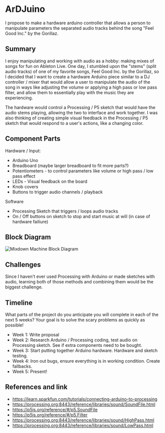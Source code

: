 # ArDJuino

I propose to make a hardware arduino controller that allows a person to manipulate parameters  the separated audio tracks behind the song "Feel Good Inc." by the Gorillaz.

## Summary

I enjoy manipulating and working with audio as a hobby: making mixes of songs for fun on Ableton Live. 
One day, I stumbled upon the "stems" (split audio tracks) of one of my favorite songs, Feel Good Inc. by the Gorillaz,
so I decided that I want to create a hardware Arduino piece similar to a DJ controller / mixer that would allow a user 
to manipulate the audio of the song in ways like adjusting the volume or applying a high pass or low pass filter, 
and allow them to essentially play with the music they are experiencing.

The hardware would control a Processing / P5 sketch that would have the audio stems playing, allowing the two to interface and work together.
I was also thinking of creating simple visual feedback in the Processing / P5 sketch that would respond to a user's actions,
like a changing color.


## Component Parts

Hardware / Input:

- Arduino Uno
- Breadboard (maybe larger breadboard to fit more parts?)
- Potentiometers - to control parameters like volume or high pass / low pass effect
- LEDs - Visual feedback on the board
- Knob covers
- Buttons to trigger audio channels / playback

Software

- Processing Sketch that triggers / loops audio tracks
- On / Off buttons on sketch to stop and start music at will (in case of hardware failiure)

## Block Diagram

![Mixdown Machine Block Diagram](https://raw.githubusercontent.com/agnimurthy/Programming-and-Electronics-Spring-2017-Homework/master/Final%20Project%20-%20Mixdown%20Machine/Input%20Processing%20Output%20-%20Programming%20%26%20Electronics.jpg)

## Challenges

Since I haven't ever used Processing with Arduino or made sketches with audio, learning both of those methods and combining them would be the biggest challenge.

## Timeline

What parts of the project do you anticipate you will complete in each of the next 5 weeks? Your goal is to solve the scary problems as quickly as possible! 

- Week 1: Write proposal
- Week 2: Research Arduino / Processing coding, test audio on Processing sketch. See if extra components need to be bought. 
- Week 3: Start putting together Arduino hardware. Hardware and sketch testing. 
- Week 4: Iron out bugs, ensure everything is in working condition. Create fallbacks.
- Week 5: Present!

## References and link

- https://learn.sparkfun.com/tutorials/connecting-arduino-to-processing
- https://processing.org:8443/reference/libraries/sound/SoundFile.html
- https://p5js.org/reference/#/p5.SoundFile
- https://p5js.org/reference/#/p5.Filter
- https://processing.org:8443/reference/libraries/sound/HighPass.html
- https://processing.org:8443/reference/libraries/sound/LowPass.html
